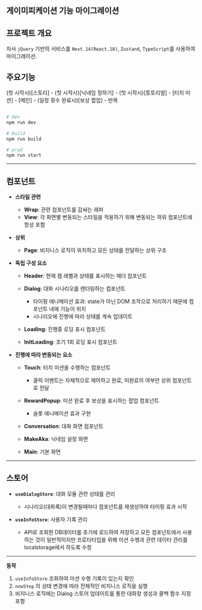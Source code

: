 ## 게이미피케이션 기능 마이그레이션

## 프로젝트 개요

자사 `jQuery` 기반의 서비스를 `Next.14(React.18)`, `Zustand`, `TypeScript`를 사용하여 마이그레이션.

## 주요기능

(첫 시작시)[스토리] - (첫 시작시)[닉네임 정하기] - (첫 시작시)[튜토리얼] - [터치 미션] - [메인] - (일정 횟수 완료시)[보상 팝업] - 반복

```bash

# dev
npm run dev

# build
npm run build

# prod
npm run start
```
-------------------------
## 컴포넌트

- **스타일 관련**
  
  - **Wrap**: 관련 컴포넌트를 감싸는 래퍼
  - **View**: 각 화면별 변동되는 스타일을 적용하기 위해 변동되는 하위 컴포넌트에 항상 포함

- **상위**
  - **Page**: 비지니스 로직이 위치하고 모든 상태를 전달하는 상위 구조

- **독립 구성 요소**
  
  - **Header**: 현재 잼 레벨과 상태를 표시하는 헤더 컴포넌트
  - **Dialog**: 대화 시나리오를 렌더링하는 컴포넌트
    
    - 타이핑 애니메이션 효과: state가 아닌 DOM 조작으로 처리하기 때문에 컴포넌트 내에 기능이 위치 
    - 시나리오에 진행에 따라 상태를 계속 업데이트
  - **Loading**: 진행중 로딩 표시 컴포넌트
  - **InitLoading**: 초기 1회 로딩 표시 컴포넌트
   
- **진행에 따라 변동되는 요소**
  
  - **Touch**: 터치 미션을 수행하는 컴포넌트
    
    - 클릭 이벤트는 자체적으로 제어하고 완료, 미완료의 여부만 상위 컴포넌트로 전달
  - **RewardPopup**: 미션 완료 후 보상을 표시하는 팝업 컴포넌트
    - 슬롯 애니메이션 효과 구현
  - **Conversation**: 대화 화면 컴포넌트
  - **MakeAka**: 닉네임 설정 화면
  - **Main**: 기본 화면

-----------------------
## 스토어

- **`useDialogStore`**: 대화 모듈 관련 상태를 관리
  
  - 시나리오(대화록)이 변경될때마다 컴포넌트를 재생성하여 타이핑 효과 시작 
- **`useInfoStore`**: 사용자 기록 관리
  - API로 조회한 DB데이터를 초기에 로드하여 저장하고 모든 컴포넌트에서 사용하는 것이 일반적이지만 프로타타입을 위해 미션 수행과 관련 데이터 관리를 localstorage에서 하도록 수정  
-----------------------
**동작**

1. `useInfoStore` 조회하여 미션 수행 기록이 있는지 확인
2. `nowStep` 의 상태 변경에 따라 전체적인 비지니스 로직을 실행
3. 비지니스 로직에는 Dialog 스토어 업데이트를 통한 대화창 생성과 콜백 함수 지정 포함







